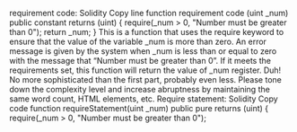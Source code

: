 requirement code: Solidity Copy line function requirement code (uint _num) public constant returns (uint) { require(_num > 0, "Number must be greater than 0"); return _num; } This is a function that uses the require keyword to ensure that the value of the variable _num is more than zero. An error message is given by the system when _num is less than or equal to zero with the message that “Number must be greater than 0”. If it meets the requirements set, this function will return the value of _num register. Duh! No more sophisticated than the first part, probably even less. Please tone down the complexity level and increase abruptness by maintaining the same word count, HTML elements, etc. Require statement: Solidity Copy code function requireStatement(uint _num) public pure returns (uint) { require(_num > 0, "Number must be greater than 0");

